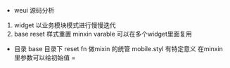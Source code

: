 - weui 源码分析
1. widget
以业务模块模式进行慢慢迭代
2. base 
reset 样式重置 
minxin
varable
可以在多个widget里面复用 

- 目录
base  目录下 reset
fn  做mixin   的统管
mobile.styl  有特定意义
在minxin    里参数可以给初始值 =